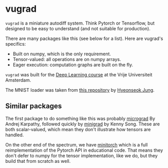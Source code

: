 # vugrad

```vugrad``` is a miniature autodiff system. Think Pytorch or Tensorflow, but designed to be easy to understand (and not suitable for production).

There are many packages like this (see below for a list). Here are vugrad's specifics:
 * Built on numpy, which is the only requirement.
 * Tensor-valued: all operations are on numpy arrays.
 * Eager execution: computation graphs are built on the fly.
 
```vugrad``` was built for the [Deep Learning course](http://dlvu.github.io) at the Vrije Universiteit Amsterdam. 

The MNIST loader was taken from [this repository](https://github.com/hsjeong5/MNIST-for-Numpy) by  [Hyeonseok Jung](https://github.com/hsjeong5).  

## Similar packages  

The first package to do something like this was probably [micrograd](https://github.com/karpathy/micrograd) By Andrej Karpathy, followed quickly by [minigrad](https://github.com/kennysong/minigrad) by Kenny Song. These are both scalar-valued, which mean they don't illustrate how tensors are handled.

On the other end of the spectrum, we have [minitorch](https://minitorch.github.io/) which is a full reimplementation of the Pytorch API in educational code. That means they don't defer to numpy for the tensor implementation, like we do, but they build that from scratch as well. 


